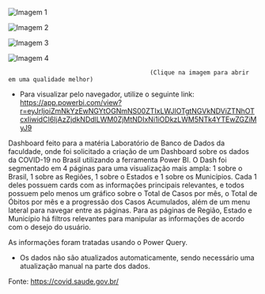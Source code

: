 ![Imagem 1](https://user-images.githubusercontent.com/65839541/85435610-19a4b780-b55e-11ea-9567-d2bddf38fe16.png)

![Imagem 2](https://user-images.githubusercontent.com/65839541/85436734-e3683780-b55f-11ea-902d-d15b9487b12d.png)

![Imagem 3](https://user-images.githubusercontent.com/65839541/85608541-8afe6c00-b62b-11ea-8b2f-9961d8989988.png)

![Imagem 4](https://user-images.githubusercontent.com/65839541/85608552-8df95c80-b62b-11ea-914e-13fc43b2851e.png)

                                            (Clique na imagem para abrir em uma qualidade melhor)
                                            
  * Para visualizar pelo navegador, utilize o seguinte link: https://app.powerbi.com/view?r=eyJrIjoiZmNkYzEwNGYtOGNmNS00ZTIxLWJlOTgtNGVkNDViZTNhOTcxIiwidCI6IjAzZjdkNDdlLWM0ZjMtNDIxNi1iODkzLWM5NTk4YTEwZGZiMyJ9
                                            
  Dashboard feito para a matéria Laboratório de Banco de Dados da faculdade, onde foi solicitado a criação de um Dashboard sobre os dados da COVID-19 no Brasil utilizando a ferramenta Power BI.
  O Dash foi segmentado em 4 páginas para uma visualização mais ampla: 1 sobre o Brasil, 1 sobre as Regiões, 1 sobre o Estados e 1 sobre os Municípios. Cada 1 deles possuem cards com as informações principais relevantes, e todos possuem pelo menos um gráfico sobre o Total de Casos por mês, o Total de Óbitos por mês e a progressão dos Casos Acumulados, além de um menu lateral para navegar entre as páginas.
  Para as páginas de Região, Estado e Município há filtros relevantes para manipular as informações de acordo com o desejo do usuário.
  
  As informações foram tratadas usando o Power Query.
  
  * Os dados não são atualizados automaticamente, sendo necessário uma atualização manual na parte dos dados.
  
  Fonte: https://covid.saude.gov.br/
